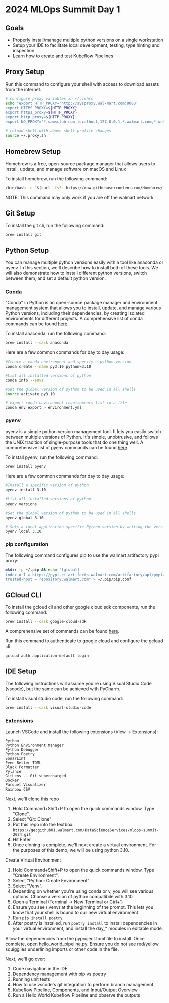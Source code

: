 # 2024 MLOps Summit Day 1

## Goals
* Properly install/manage multiple python versions on a single workstation
* Setup your IDE to facilitate local development, testing, type hinting and inspection
* Learn how to create and test Kubeflow Pipelines

## Proxy Setup

Run this command to configure your shell with access to download assets from the internet.

```bash
# configure proxy variables in ~/.zshrc
echo "export HTTP_PROXY='http://sysproxy.wal-mart.com:8080'
export HTTPS_PROXY=${HTTP_PROXY}
export https_proxy=${HTTP_PROXY}
export http_proxy=${HTTP_PROXY}
export NO_PROXY='*.samsclub.com,localhost,127.0.0.1,*.walmart.com,*.wal-mart.com'" > ~/.proxy.sh

# reload shell with above shell profile changes
source ~/.proxy.sh
```

## Homebrew Setup

Homebrew is a free, open-source package manager that allows users to install, update, and manage software on macOS and Linux

To install homebrew, run the following command:

```bash
/bin/bash -c "$(curl -fsSL https://raw.githubusercontent.com/Homebrew/install/HEAD/install.sh)"
```

NOTE: This command may only work if you are off the walmart network.

## Git Setup

To install the git cli, run the following command:

```bash
brew install git
```

## Python Setup

You can manage multiple python versions easily with a tool like anaconda or pyenv. In this section, we'll describe how to 
install both of these tools. We will also demonstrate how to install different python versions, switch between them, and set a default python version.

### Conda

"Conda" in Python is an open-source package manager and environment management system that allows you to install, update, and manage various Python versions, including their dependencies, by creating isolated environments for different projects. A comprehensive list of conda commands can be found [here](https://docs.conda.io/projects/conda/en/stable/commands/index.html).

To install anaconda, run the following command:
```bash
brew install --cask anaconda
```

Here are a few common commands for day to day usage:

```bash
#Create a conda environment and specify a python version
conda create --name py3.10 python=3.10 

#List all installed versions of python
conda info --envs 

#Set the global version of python to be used in all shells
source activate py3.10

# export conda environment requirements list to a file
conda env export > environment.yml 
```

### pyenv

pyenv is a simple python version management tool. It lets you easily switch between multiple versions of Python. It's simple, unobtrusive, and follows the UNIX tradition of single-purpose tools that do one thing well. A comprehensive list of pyenv commands can be found [here](https://github.com/pyenv/pyenv/blob/master/COMMANDS.md).

To install pyenv, run the following command:
```bash
brew install pyenv
```

Here are a few common commands for day to day usage:

```bash
#Install a specific version of python
pyenv install 3.10

#List all installed versions of python
pyenv versions 

#Set the global version of python to be used in all shells
pyenv global 3.10

# Sets a local application-specific Python version by writing the version name to a .python-version file in the current directory. This version overrides the global version, and can be overridden itself by setting the PYENV_VERSION environment variable or with the pyenv shell command.
pyenv local 3.10 
```

### pip configuration

The following command configures pip to use the walmart artifactory pypi proxy:

```bash
mkdir -p ~/.pip && echo "[global]
index-url = https://pypi.ci.artifacts.walmart.com/artifactory/api/pypi/pythonhosted-pypi-release-remote/simple
trusted-host = repository.walmart.com" > ~/.pip/pip.conf
```
## GCloud CLI

To install the gcloud cli and other google cloud sdk components, run the following command:

```bash
brew install --cask google-cloud-sdk
```

A comprehensive set of commands can be found [here](https://cloud.google.com/sdk/docs/cheatsheet).


Run this command to authenticate to google cloud and configure the gcloud cli
```bash
gcloud auth application-default login
```

## IDE Setup

The following instructions will assume you're using Visual Studio Code (vscode), but the same can be achieved with PyCharm.

To install visual studio code, run the following command:

```bash
brew install --cask visual-studio-code
```

### Extensions
Launch VSCode and install the following extensions (View -> Extensions):
```
Python
Python Environment Manager
Python Debugger
Python Poetry
SonarLint
Even Better TOML
Black Formatter
Pylance
GitLens -- Git supercharged
Docker
Parquet Visualizer
Rainbow CSV
```

Next, we'll clone this repo

1. Hold Command+Shift+P to open the quick commands window. Type "Clone".
2. Select "Git: Clone"
3. Put this repo into the textbox: `https://gecgithub01.walmart.com/DataScienceServices/mlops-summit-2024.git` 
4. Hit Enter
5. Once cloning is complete, we'll next create a virtual environment. For the purposes of this demo, we will be using python 3.10.

 Create Virtual Environment
1. Hold Command+Shift+P to open the quick commands window. Type "Create Environment".
2. Select "Python: Create Environment".
3. Select "Venv".
4. Depending on whether you're using conda or v, you will see various options. Choose a version of python compatibile with 3.10.
5. Open a Terminal (Terminal -> New Terminal or Ctrl+`)
6. Ensure you see (.venv) at the beginning of the prompt. This lets you know that your shell is bound to our new virtual environment
7. Run `pip install poetry`
8. After poetry is installed, run `poetry install` to install dependencies in your virtual environment, and install the day_* 
modules in editable mode.

Allow the dependencies from the pyproject.toml file to install. Once complete, open [hello_world_pipeline.py](./hello_world_pipeline.py). Ensure you do not see 
red/yellow squigglies underlining imports or other code in the file.

Next, we'll go over:
1. Code navigation in the IDE
2. Dependency management with pip vs poetry
3. Running unit tests
4. How to use vscode's git integration to perform branch management
5. Kubeflow Pipeline, Components, and Input/Output Overview
6. Run a Hello World Kubeflow Pipeline and observe the outputs